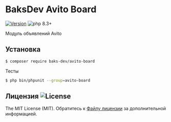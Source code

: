 # BaksDev Avito Board

[![Version](https://img.shields.io/badge/version-7.1.12-blue)](https://github.com/baks-dev/avito-board/releases)
![php 8.3+](https://img.shields.io/badge/php-min%208.3-red.svg)

Модуль объявлений Avito

## Установка

``` bash
$ composer require baks-dev/avito-board
```

Тесты

``` bash
$ php bin/phpunit --group=avito-board
```

## Лицензия ![License](https://img.shields.io/badge/MIT-green)

The MIT License (MIT). Обратитесь к [Файлу лицензии](LICENSE.md) за дополнительной информацией.
